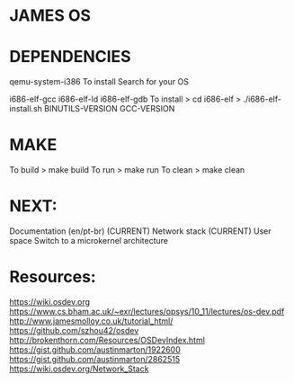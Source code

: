 #                                                         JAMES OS
# DEPENDENCIES
  qemu-system-i386
  To install
    Search for your OS

  i686-elf-gcc
  i686-elf-ld
  i686-elf-gdb
  To install
    > cd i686-elf
    > ./i686-elf-install.sh BINUTILS-VERSION GCC-VERSION

# MAKE
  To build
    > make build
  To run
    > make run
  To clean
    > make clean

# NEXT:
  Documentation (en/pt-br) (CURRENT)
  Network stack (CURRENT)
  User space
  Switch to a microkernel architecture

# Resources:
  https://wiki.osdev.org
  https://www.cs.bham.ac.uk/~exr/lectures/opsys/10_11/lectures/os-dev.pdf
  http://www.jamesmolloy.co.uk/tutorial_html/
  https://github.com/szhou42/osdev
  http://brokenthorn.com/Resources/OSDevIndex.html
  https://gist.github.com/austinmarton/1922600
  https://gist.github.com/austinmarton/2862515
  https://wiki.osdev.org/Network_Stack
